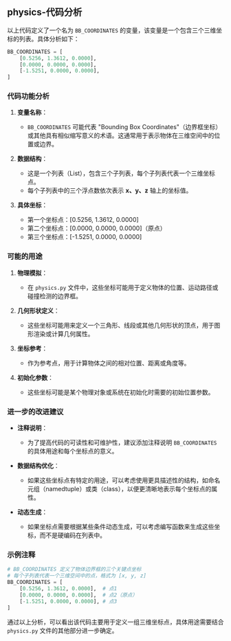 ## physics-代码分析
以上代码定义了一个名为 `BB_COORDINATES` 的变量，该变量是一个包含三个三维坐标的列表。具体分析如下：

```python
BB_COORDINATES = [
    [0.5256, 1.3612, 0.0000],
    [0.0000, 0.0000, 0.0000],
    [-1.5251, 0.0000, 0.0000],
]
```

### 代码功能分析

1. **变量名称**：
   - `BB_COORDINATES` 可能代表 "Bounding Box Coordinates"（边界框坐标）或其他具有相似缩写意义的术语。这通常用于表示物体在三维空间中的位置或边界。

2. **数据结构**：
   - 这是一个列表（List），包含三个子列表，每个子列表代表一个三维坐标点。
   - 每个子列表中的三个浮点数依次表示 **x、y、z** 轴上的坐标值。

3. **具体坐标**：
   - 第一个坐标点：[0.5256, 1.3612, 0.0000]
   - 第二个坐标点：[0.0000, 0.0000, 0.0000]（原点）
   - 第三个坐标点：[-1.5251, 0.0000, 0.0000]

### 可能的用途

1. **物理模拟**：
   - 在 `physics.py` 文件中，这些坐标可能用于定义物体的位置、运动路径或碰撞检测的边界框。
   
2. **几何形状定义**：
   - 这些坐标可能用来定义一个三角形、线段或其他几何形状的顶点，用于图形渲染或计算几何属性。

3. **坐标参考**：
   - 作为参考点，用于计算物体之间的相对位置、距离或角度等。

4. **初始化参数**：
   - 这些坐标可能是某个物理对象或系统在初始化时需要的初始位置参数。

### 进一步的改进建议

- **注释说明**：
  - 为了提高代码的可读性和可维护性，建议添加注释说明 `BB_COORDINATES` 的具体用途和每个坐标点的意义。

- **数据结构优化**：
  - 如果这些坐标点有特定的用途，可以考虑使用更具描述性的结构，如命名元组（namedtuple）或类（class），以便更清晰地表示每个坐标点的属性。

- **动态生成**：
  - 如果坐标点需要根据某些条件动态生成，可以考虑编写函数来生成这些坐标，而不是硬编码在列表中。

### 示例注释

```python
# BB_COORDINATES 定义了物体边界框的三个关键点坐标
# 每个子列表代表一个三维空间中的点，格式为 [x, y, z]
BB_COORDINATES = [
    [0.5256, 1.3612, 0.0000],  # 点1
    [0.0000, 0.0000, 0.0000],  # 点2（原点）
    [-1.5251, 0.0000, 0.0000], # 点3
]
```

通过以上分析，可以看出该代码主要用于定义一组三维坐标点，具体用途需要结合 `physics.py` 文件的其他部分进一步确定。
